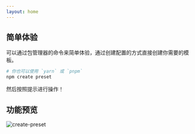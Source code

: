```yaml
---
layout: home
---
```


<Home>

## 简单体验

可以通过包管理器的命令来简单体验，通过创建配置的方式直接创建你需要的模板。

```bash
# 你也可以使用 `yarn` 或 `pnpm`
npm create preset
```

然后按照提示进行操作！

## 功能预览

![create-preset](https://cdn.jsdelivr.net/gh/chengpeiquan/assets-storage/img/2021/11/20220110155037.gif)

</Home>

<script setup lang="ts">
import Home from '@theme/components/Home.vue'  
</script>
